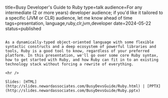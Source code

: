 title=Busy Developer's Guide to Ruby
type=talk
audience=For any intermediate (2 or more years) developer audience; if you'd like it tailored to a specific (JVM or CLR) audience, let me know ahead of time
tags=presentation, language,ruby,clr,jvm,developer
date=2024-05-22
status=published
~~~~~~

As a dynamically-typed object-oriented language with some flexible syntactic constructs and a deep ecosystem of powerful libraries and tools, Ruby is a good tool to know, regardless of your preferred platform. In this presentation, we'll go over some core Ruby syntax, how to get started with Ruby, and how Ruby can fit in to an existing technology stack without forcing a rewrite of everything.
    
<hr />

Slides: [HTML](http://slides.newardassociates.com/BusyDevsGuide/Ruby.html) | [PPTX](http://slides.newardassociates.com/BusyDevsGuide/Ruby.pptx)
